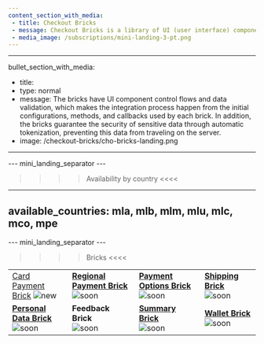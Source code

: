 ```yaml
---
content_section_with_media: 
 - title: Checkout Bricks
 - message: Checkout Bricks is a library of UI (user interface) components that aims to allow a client-side integration in a modular way through configurable, secure structures and with a simplified and unified integration.
 - media_image: /subscriptions/mini-landing-3-pt.png
---
```


---
bullet_section_with_media: 
 - title: 
 - type: normal
 - message: The bricks have UI component control flows and data validation, which makes the integration process happen from the initial configurations, methods, and callbacks used by each brick. In addition, the bricks guarantee the security of sensitive data through automatic tokenization, preventing this data from traveling on the server.
 - image: /checkout-bricks/cho-bricks-landing.png
---

--- mini_landing_separator ---

>>>> Availability by country <<<<
---
available_countries: mla, mlb, mlm, mlu, mlc, mco, mpe
---

--- mini_landing_separator ---

>>>> Bricks <<<<

| | | | |
|---|---|---|---|
| [Card Payment Brick](/developers/en/docs/checkout-bricks/card-payment-brick) ![new](checkout-bricks/new-button__EN.png)| [**Regional Payment Brick**](/developers/en/docs/checkout-bricks/regional-payment-brick) ![soon](checkout-bricks/soon-button_EN.png)| [**Payment Options Brick**](/developers/en/docs/checkout-bricks/payment-options-brick) ![soon](checkout-bricks/soon-button_EN.png) | [**Shipping Brick**](/developers/en/docs/checkout-bricks/shipping-brick) ![soon](checkout-bricks/soon-button_EN.png) |
| [**Personal Data Brick**](/developers/en/docs/checkout-bricks/personal-data-brick) ![soon](checkout-bricks/soon-button_EN.png) | **Feedback Brick** <br> ![soon](checkout-bricks/soon-button_EN.png) | [**Summary Brick**](/developers/en/docs/checkout-bricks/summary-brick) <br> ![soon](checkout-bricks/soon-button_EN.png) | [**Wallet Brick**](/developers/en/docs/checkout-bricks/wallet-brick) <br> ![soon](checkout-bricks/soon-button_EN.png) |

<br>